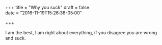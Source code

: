 +++
title = "Why you suck"
draft = false  
date = "2016-11-19T15:26:36-05:00"

+++ 

I am the best, I am right about everything, if you disagree you are wrong and suck. 



